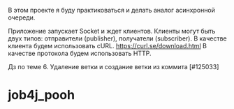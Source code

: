 В этом проекте я буду практиковаться и делать аналог асинхронной очереди.

Приложение запускает Socket и ждет клиентов.
Клиенты могут быть двух типов: отправители (publisher), получатели (subscriber).
В качестве клиента будем использовать cURL. https://curl.se/download.html
В качестве протокола будем использовать HTTP.

Дз по теме 6. Удаление ветки и создание ветки из коммита [#125033]

# job4j_pooh
